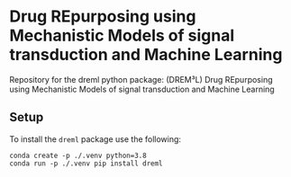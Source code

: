 # Drug REpurposing using Mechanistic Models of signal transduction and Machine Learning

Repository for the dreml python package: (DREM³L) Drug REpurposing using Mechanistic Models of signal transduction and Machine Learning 

## Setup

To install the `dreml` package use the following:

```
conda create -p ./.venv python=3.8
conda run -p ./.venv pip install dreml
```

